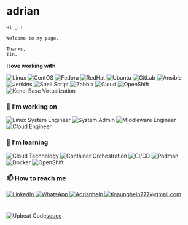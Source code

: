# adrian

    Hi 👋 !

    Welcome to my page.

    Thanks,
    Tin.



**I love working with**

<div display="flex">
    
  <img src="https://img.shields.io/badge/Linux-supported-success?logo=linux" alt="Linux"/>
  <img src="https://img.shields.io/badge/CentOS-7/8/Stream-262577?logo=centos&style=flat" alt="CentOS"/>
  <img src="https://img.shields.io/badge/Fedora-OS-294172?logo=fedora&style=flat" alt="Fedora"/>
  <img src="https://img.shields.io/badge/Red%20Hat-supported-red" alt="RedHat"/>
  <img src="https://img.shields.io/badge/Ubuntu-20.04%2B-E95420?logo=ubuntu&logoColor=white" alt="Ubuntu"/>
  
  <img src="https://img.shields.io/badge/GitLab-CI/CD-FC6D26?logo=gitlab&style=flat" alt="GitLab"/>
  <img src="https://img.shields.io/badge/Ansible-automation-blue?logo=ansible&style=flat-square" alt="Ansible"/>
  <img src="https://img.shields.io/badge/Jenkins-CI/CD-blue?logo=Jenkins&style=flat" alt="Jenkins"/>
  <img src="https://img.shields.io/badge/Shell-Script-4EAA25?logo=gnu-bash&style=flat" alt="Shell Script"/>
  
  <img src="https://img.shields.io/badge/Zabbix-Monitoring-B52B2B?logo=zabbix&style=fla" alt="Zabbix"/>
  
  <img src="https://img.shields.io/badge/Cloud-enabled-blue?logo=icloud" alt="Cloud"/>
  <img src="https://img.shields.io/badge/OpenShift-platform-red?logo=RedHatOpenShift&style=flat" alt="OpenShift"/>
  <img src="https://img.shields.io/badge/Hypervisor-KVM-darkred?style=flat" alt="Kenel Base Virtualization"/>  
  
  
</div>

### 🔭 I’m working on

![Linux System Engineer](https://img.shields.io/badge/Role-Linux%20System%20Engineer-4EAA25?logo=linux&logoColor=white&style=flat)
![System Admin](https://img.shields.io/badge/Role-System%20Admin-0078D7?logo=gnubash&logoColor=white&style=flat)
![Middleware Engineer](https://img.shields.io/badge/Role-Middleware%20Engineer-FE7A16?logo=apachetomcat&logoColor=white&style=flat)
![Cloud Engineer](https://img.shields.io/badge/Cloud%20Engineer-AWS-orange?logo=amazonaws&logoColor=white)


### 🌱 I’m learning

![Cloud Technology](https://img.shields.io/badge/Cloud-Technology-0288D1?logo=googlecloud&logoColor=white)
![Container Orchestration](https://img.shields.io/badge/Container-Orchestration-326CE5?logo=kubernetes&logoColor=white)
![CI/CD](https://img.shields.io/badge/CI%2FCD-Pipeline-FF4081?logo=jenkins&logoColor=white)
![Podman](https://img.shields.io/badge/Podman-Container-222222?logo=redhat&logoColor=white)
![Docker](https://img.shields.io/badge/Docker-Container-2496ED?logo=docker&logoColor=white)
![OpenShift](https://img.shields.io/badge/OpenShift-Platform-E02D2D?logo=redhatopenshift&logoColor=white)



### 📫 How to reach me

<div display="flex">
  <a href="https://www.linkedin.com/in/tin-aung-hein-39b59915b/">
    <img src="https://img.shields.io/badge/LinkedIn-Profile-0077B5?logo=linkedin&logoColor=white&style=flat-square" alt="LinkedIn"/>
  </a>
  <a href="https://github.com/Adrianhein/adrian/blob/main/img/qr_whatsapp.jpg">
    <img src="https://img.shields.io/badge/WhatsApp-Chat-25D366?logo=whatsapp&logoColor=white&style=flat-square" alt="WhatsApp"/>
  </a>
  <a href="">
    <img src="https://img.shields.io/badge/GitHub-Profile-181717?logo=github&logoColor=white&style=flat-square)](https://github.com/YourGitHubUsername" alt="Adrianhein"/>
  </a>
  <a href="">
    <img src="https://img.shields.io/badge/Gmail-Email-D14836?logo=gmail&logoColor=white&style=flat-square" alt="tinaunghein777@gmail.com"/>
  </a>
</div>

#
![Upbeat Code](https://img.shields.io/badge/Code-Upbeat%20Code-007ACC?logo=visualstudiocode&logoColor=white)[souce](https://www.upbeatcode.com)

